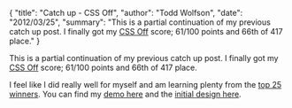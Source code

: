 {
  "title": "Catch up - CSS Off",
  "author": "Todd Wolfson",
  "date": "2012/03/25",
  "summary": "This is a partial continuation of my previous catch up post. I finally got my [CSS Off](http://www.unmatchedstyle.com/cssoff/index.php) score; 61/100 points and 66th of 417 place."
}

This is a partial continuation of my previous catch up post. I finally got my [CSS Off](http://www.unmatchedstyle.com/cssoff/index.php) score; 61/100 points and 66th of 417 place.

I feel like I did really well for myself and am learning plenty from the [top 25 winners](http://www.unmatchedstyle.com/news/cssoff-winners-2012.php). You can find my [demo here](http://twolfson.com/public/portfolio/css_off/index.html) and the [initial design here](http://www.unmatchedstyle.com/cssoff/signup.php).